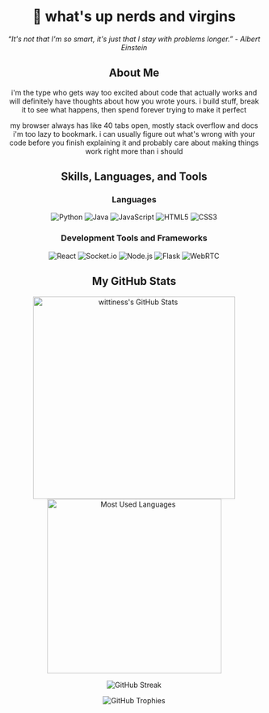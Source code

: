 <div align="center">

# 👋 what's up nerds and virgins

*“It's not that I'm so smart, it's just that I stay with problems longer.” - Albert Einstein*

## About Me

i'm the type who gets way too excited about code that actually works and will definitely have thoughts about how you wrote yours. i build stuff, break it to see what happens, then spend forever trying to make it perfect

my browser always has like 40 tabs open, mostly stack overflow and docs i'm too lazy to bookmark. i can usually figure out what's wrong with your code before you finish explaining it and probably care about making things work right more than i should

## Skills, Languages, and Tools

### Languages

![Python](https://img.shields.io/badge/-Python-3776AB?style=for-the-badge&logo=Python&logoColor=white)
![Java](https://img.shields.io/badge/-Java-ED8B00?style=for-the-badge&logo=Java&logoColor=white)
![JavaScript](https://img.shields.io/badge/-JavaScript-F7DF1E?style=for-the-badge&logo=JavaScript&logoColor=black)
![HTML5](https://img.shields.io/badge/-HTML5-E34F26?style=for-the-badge&logo=HTML5&logoColor=white)
![CSS3](https://img.shields.io/badge/-CSS3-1572B6?style=for-the-badge&logo=CSS3&logoColor=white)

### Development Tools and Frameworks

![React](https://img.shields.io/badge/-React-61DAFB?style=for-the-badge&logo=React&logoColor=black)
![Socket.io](https://img.shields.io/badge/-Socket.io-010101?style=for-the-badge&logo=Socket.io&logoColor=white)
![Node.js](https://img.shields.io/badge/-Node.js-339933?style=for-the-badge&logo=Node.js&logoColor=white)
![Flask](https://img.shields.io/badge/-Flask-000000?style=for-the-badge&logo=Flask&logoColor=white)
![WebRTC](https://img.shields.io/badge/-WebRTC-333333?style=for-the-badge&logo=WebRTC&logoColor=white)

## My GitHub Stats

<p align="center">
  <a href="https://github.com/wittiness">
    <img align="center" src="https://github-readme-stats.vercel.app/api?username=wittiness&show_icons=true&theme=dark&bg_color=0d1117&hide_border=true&include_all_commits=true&count_private=true" alt="wittiness's GitHub Stats" width="400"/>
  </a>
  <a href="https://github.com/wittiness">
    <img align="center" src="https://github-readme-stats.vercel.app/api/top-langs/?username=wittiness&theme=dark&layout=compact&bg_color=0d1117&hide_border=true" alt="Most Used Languages" width="345"/>
  </a>
</p>

<p align="center">
  <img src="https://github-readme-streak-stats.herokuapp.com/?user=wittiness&theme=dark&background=0d1117&hide_border=true" alt="GitHub Streak" />
</p>

<p align="center">
  <img src="https://github-profile-trophy.vercel.app/?username=wittiness&theme=darkhub&no-bg=true&no-frame=true" alt="GitHub Trophies" />
</p>

</div>

